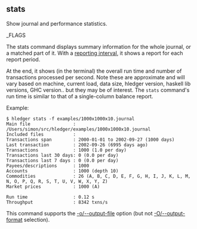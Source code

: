 ## stats

Show journal and performance statistics.

_FLAGS

The stats command displays summary information for the whole journal, or
a matched part of it. With a [reporting interval](#reporting-interval),
it shows a report for each report period. 

At the end, it shows (in the terminal) the overall run time and number of 
transactions processed per second. Note these are approximate and will vary
based on machine, current load, data size, hledger version, haskell lib 
versions, GHC version.. but they may be of interest. The `stats` command's 
run time is similar to that of a single-column balance report.

Example:

```cli
$ hledger stats -f examples/1000x1000x10.journal
Main file                : /Users/simon/src/hledger/examples/1000x1000x10.journal
Included files           : 
Transactions span        : 2000-01-01 to 2002-09-27 (1000 days)
Last transaction         : 2002-09-26 (6995 days ago)
Transactions             : 1000 (1.0 per day)
Transactions last 30 days: 0 (0.0 per day)
Transactions last 7 days : 0 (0.0 per day)
Payees/descriptions      : 1000
Accounts                 : 1000 (depth 10)
Commodities              : 26 (A, B, C, D, E, F, G, H, I, J, K, L, M, N, O, P, Q, R, S, T, U, V, W, X, Y, Z)
Market prices            : 1000 (A)

Run time                 : 0.12 s
Throughput               : 8342 txns/s
```

This command supports
the [-o/--output-file](hledger.html#output-destination) option
(but not [-O/--output-format](hledger.html#output-format) selection).
